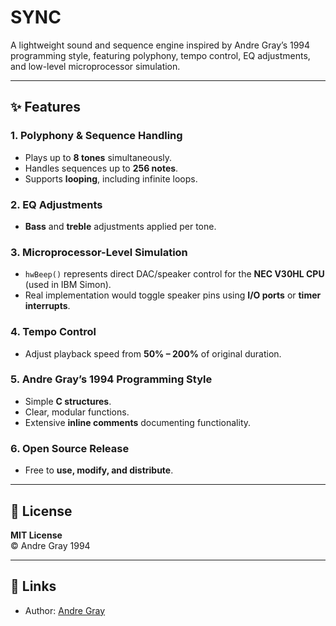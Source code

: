 # SYNC

A lightweight sound and sequence engine inspired by Andre Gray’s 1994 programming style, featuring polyphony, tempo control, EQ adjustments, and low-level microprocessor simulation.

---

## ✨ Features

### 1. Polyphony & Sequence Handling
- Plays up to **8 tones** simultaneously.  
- Handles sequences up to **256 notes**.  
- Supports **looping**, including infinite loops.  

### 2. EQ Adjustments
- **Bass** and **treble** adjustments applied per tone.  

### 3. Microprocessor-Level Simulation
- `hwBeep()` represents direct DAC/speaker control for the **NEC V30HL CPU** (used in IBM Simon).  
- Real implementation would toggle speaker pins using **I/O ports** or **timer interrupts**.  

### 4. Tempo Control
- Adjust playback speed from **50% – 200%** of original duration.  

### 5. Andre Gray’s 1994 Programming Style
- Simple **C structures**.  
- Clear, modular functions.  
- Extensive **inline comments** documenting functionality.  

### 6. Open Source Release
- Free to **use, modify, and distribute**.  

---

## 📜 License
**MIT License**  
© Andre Gray 1994  

---

## 🔗 Links
- Author: [Andre Gray](https://github.com/inventorandregray)  
